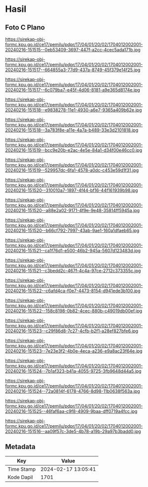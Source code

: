 # Hasil

## Foto C Plano

https://sirekap-obj-formc.kpu.go.id/ce17/pemilu/pdpr/17/04/01/20/02/1704012002001-20240216-151515--0eb53409-3697-447f-a2cc-4cec5ada171b.jpg

https://sirekap-obj-formc.kpu.go.id/ce17/pemilu/pdpr/17/04/01/20/02/1704012002001-20240216-151517--664855a3-77d9-437a-8749-45f379e14f25.jpg

https://sirekap-obj-formc.kpu.go.id/ce17/pemilu/pdpr/17/04/01/20/02/1704012002001-20240216-151517--6c079ba7-e45f-4d06-8181-a9e365d8174e.jpg

https://sirekap-obj-formc.kpu.go.id/ce17/pemilu/pdpr/17/04/01/20/02/1704012002001-20240216-151518--e9838278-11e1-4930-a6e7-9365a409b62e.jpg

https://sirekap-obj-formc.kpu.go.id/ce17/pemilu/pdpr/17/04/01/20/02/1704012002001-20240216-151518--3a783f8e-a11e-4a7a-b489-33e3d2101818.jpg

https://sirekap-obj-formc.kpu.go.id/ce17/pemilu/pdpr/17/04/01/20/02/1704012002001-20240216-151519--bcc9e20b-e2ac-4e5e-84a1-d34f00e46cc0.jpg

https://sirekap-obj-formc.kpu.go.id/ce17/pemilu/pdpr/17/04/01/20/02/1704012002001-20240216-151519--529957dc-6fa1-4578-a0dc-c453e59d1f31.jpg

https://sirekap-obj-formc.kpu.go.id/ce17/pemilu/pdpr/17/04/01/20/02/1704012002001-20240216-151520--310010a7-1897-4f44-bf16-44f161939b98.jpg

https://sirekap-obj-formc.kpu.go.id/ce17/pemilu/pdpr/17/04/01/20/02/1704012002001-20240216-151520--a88e2a02-9171-4f9e-9e48-35814ff5945a.jpg

https://sirekap-obj-formc.kpu.go.id/ce17/pemilu/pdpr/17/04/01/20/02/1704012002001-20240216-151520--b66cf792-7997-43ab-9ae1-160a1dfaeb65.jpg

https://sirekap-obj-formc.kpu.go.id/ce17/pemilu/pdpr/17/04/01/20/02/1704012002001-20240216-151521--ca1f76d1-e500-46b2-945a-5607d123483d.jpg

https://sirekap-obj-formc.kpu.go.id/ce17/pemilu/pdpr/17/04/01/20/02/1704012002001-20240216-151521--c3bedd2c-467f-4c4a-97ce-2712c373355c.jpg

https://sirekap-obj-formc.kpu.go.id/ce17/pemilu/pdpr/17/04/01/20/02/1704012002001-20240216-151522--c6afd4ca-f0e7-4473-8154-d941ede3b100.jpg

https://sirekap-obj-formc.kpu.go.id/ce17/pemilu/pdpr/17/04/01/20/02/1704012002001-20240216-151522--158c8198-0b82-4cec-880b-c49019db00ef.jpg

https://sirekap-obj-formc.kpu.go.id/ce17/pemilu/pdpr/17/04/01/20/02/1704012002001-20240216-151523--c29f86d8-7c27-4cfb-b2f1-a28ef827bfe6.jpg

https://sirekap-obj-formc.kpu.go.id/ce17/pemilu/pdpr/17/04/01/20/02/1704012002001-20240216-151523--7e23e3f2-4b0e-4eca-a236-e9a8ac23f64e.jpg

https://sirekap-obj-formc.kpu.go.id/ce17/pemilu/pdpr/17/04/01/20/02/1704012002001-20240216-151524--7b1af323-b41a-4055-9725-3fb9648d44a5.jpg

https://sirekap-obj-formc.kpu.go.id/ce17/pemilu/pdpr/17/04/01/20/02/1704012002001-20240216-151524--72a0814f-6178-4766-8d98-11b0638f563a.jpg

https://sirekap-obj-formc.kpu.go.id/ce17/pemilu/pdpr/17/04/01/20/02/1704012002001-20240216-151525--46faf6aa-c9f8-4909-9baa-dff0719a4fcc.jpg

https://sirekap-obj-formc.kpu.go.id/ce17/pemilu/pdpr/17/04/01/20/02/1704012002001-20240216-151516--aa09f57c-3de5-4b78-a19b-29a97b3badd0.jpg


## Metadata

| Key        | Value               |
| ---------- | ------------------- |
| Time Stamp | 2024-02-17 13:05:41 |
| Kode Dapil | 1701                |



